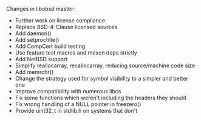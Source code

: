 Changes in libobsd master:

- Further work on license compliance
- Replace BSD-4-Clause licensed sources
- Add daemon()
- Add setproctitle()
- Add CompCert build testing
- Use feature test macros and meson deps strictly
- Add NetBSD support
- Simplify reallocarray, recallocarray, reducing source/machine code size
- Add memrchr()
- Change the strategy used for symbol visibility to a simpler and better one
- Improve compatibility with numerous libcs
- Fix some functions which weren't including the headers they should
- Fix wrong handling of a NULL pointer in freezero()
- Provide uint32_t in stdlib.h on systems that don't

